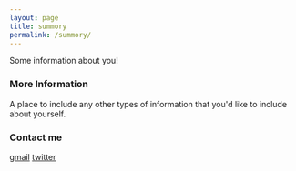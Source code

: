 ```yaml
---
layout: page
title: summory
permalink: /summory/
---
```


Some information about you!

### More Information

A place to include any other types of information that you'd like to include about yourself.

### Contact me

[gmail](mailto:borodenkov.e.a@gmail.com)
[twitter](https://twitter.com/e_borodenkov)